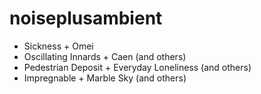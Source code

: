 # noiseplusambient

* Sickness + Omei 
* Oscillating Innards + Caen (and others)
* Pedestrian Deposit + Everyday Loneliness (and others)
* Impregnable + Marble Sky (and others)
